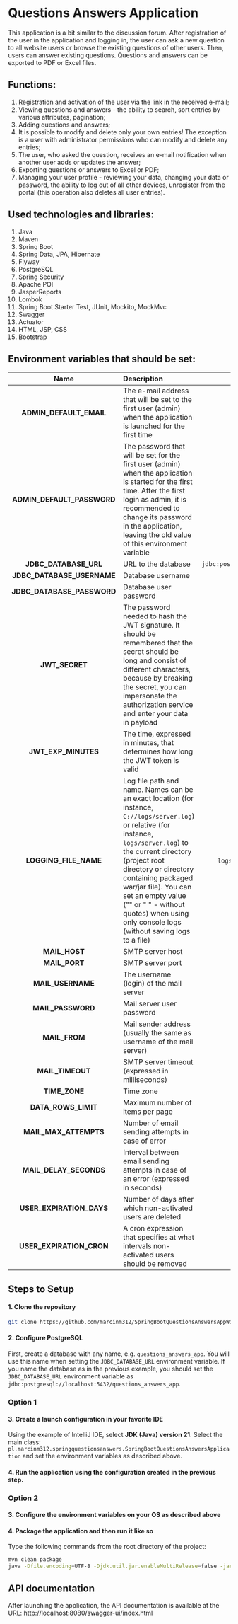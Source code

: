 # Questions Answers Application

This application is a bit similar to the discussion forum. After registration of the user in the application and logging in, the user can ask a new question to all website users or browse the existing questions of other users. Then, users can answer existing questions. Questions and answers can be exported to PDF or Excel files.

## Functions:
1. Registration and activation of the user via the link in the received e-mail;
2. Viewing questions and answers - the ability to search, sort entries by various attributes, pagination;
3. Adding questions and answers;
4. It is possible to modify and delete only your own entries! The exception is a user with administrator permissions who can modify and delete any entries;
5. The user, who asked the question, receives an e-mail notification when another user adds or updates the answer;
6. Exporting questions or answers to Excel or PDF;
7. Managing your user profile - reviewing your data, changing your data or password, the ability to log out of all other devices, unregister from the portal (this operation also deletes all user entries).

## Used technologies and libraries:
1. Java
2. Maven
3. Spring Boot
4. Spring Data, JPA, Hibernate
5. Flyway
6. PostgreSQL
7. Spring Security
8. Apache POI
9. JasperReports
10. Lombok
11. Spring Boot Starter Test, JUnit, Mockito, MockMvc
12. Swagger
13. Actuator
14. HTML, JSP, CSS
15. Bootstrap

## Environment variables that should be set:

|            Name            | Description                                                                                                                                                                                                                                                                                                                                                      |                  Example value                   |  Default value  |
|:--------------------------:|:-----------------------------------------------------------------------------------------------------------------------------------------------------------------------------------------------------------------------------------------------------------------------------------------------------------------------------------------------------------------|:------------------------------------------------:|:---------------:|
|  **ADMIN_DEFAULT_EMAIL**   | The e-mail address that will be set to the first user (admin) when the application is launched for the first time                                                                                                                                                                                                                                                |                `abcd@example.com`                |                 |
| **ADMIN_DEFAULT_PASSWORD** | The password that will be set for the first user (admin) when the application is started for the first time. After the first login as admin, it is recommended to change its password in the application, leaving the old value of this environment variable                                                                                                     |                    `password`                    |     `admin`     |
|   **JDBC_DATABASE_URL**    | URL to the database                                                                                                                                                                                                                                                                                                                                              | `jdbc:postgresql://localhost:5432/database_name` |                 |
| **JDBC_DATABASE_USERNAME** | Database username                                                                                                                                                                                                                                                                                                                                                |                    `postgres`                    |                 |
| **JDBC_DATABASE_PASSWORD** | Database user password                                                                                                                                                                                                                                                                                                                                           |                  `yourPassword`                  |                 |
|       **JWT_SECRET**       | The password needed to hash the JWT signature. It should be remembered that the secret should be long and consist of different characters, because by breaking the secret, you can impersonate the authorization service and enter your data in payload                                                                                                          |                `1234password5678`                |                 |
|    **JWT_EXP_MINUTES**     | The time, expressed in minutes, that determines how long the JWT token is valid                                                                                                                                                                                                                                                                                  |                       `30`                       |      `60`       |
|   **LOGGING_FILE_NAME**    | Log file path and name. Names can be an exact location (for instance, `C://logs/server.log`) or relative (for instance, `logs/server.log`) to the current directory (project root directory or directory containing packaged war/jar file). You can set an empty value ("" or " " - without quotes) when using only console logs (without saving logs to a file) |  `logs/server.log`, `C://logs/server.log`, ` `   |                 |
|       **MAIL_HOST**        | SMTP server host                                                                                                                                                                                                                                                                                                                                                 |               `smtp.office365.com`               |                 |
|       **MAIL_PORT**        | SMTP server port                                                                                                                                                                                                                                                                                                                                                 |                      `587`                       |                 |
|     **MAIL_USERNAME**      | The username (login) of the mail server                                                                                                                                                                                                                                                                                                                          |             `example.user@abcde.com`             |                 |
|     **MAIL_PASSWORD**      | Mail server user password                                                                                                                                                                                                                                                                                                                                        |                  `yourPassword`                  |                 |
|       **MAIL_FROM**        | Mail sender address (usually the same as username of the mail server)                                                                                                                                                                                                                                                                                            |             `example.user@abcde.com`             |                 |
|      **MAIL_TIMEOUT**      | SMTP server timeout (expressed in milliseconds)                                                                                                                                                                                                                                                                                                                  |                     `15000`                      |     `10000`     |
|       **TIME_ZONE**        | Time zone                                                                                                                                                                                                                                                                                                                                                        |                 `Europe/Warsaw`                  | `Europe/Warsaw` |
|    **DATA_ROWS_LIMIT**     | Maximum number of items per page                                                                                                                                                                                                                                                                                                                                 |                      `6000`                      |     `5000`      |
|   **MAIL_MAX_ATTEMPTS**    | Number of email sending attempts in case of error                                                                                                                                                                                                                                                                                                                |                       `10`                       |       `3`       |
|   **MAIL_DELAY_SECONDS**   | Interval between email sending attempts in case of an error (expressed in seconds)                                                                                                                                                                                                                                                                               |                       `10`                       |      `15`       |
|  **USER_EXPIRATION_DAYS**  | Number of days after which non-activated users are deleted                                                                                                                                                                                                                                                                                                       |                       `1`                        |       `7`       |
|  **USER_EXPIRATION_CRON**  | A cron expression that specifies at what intervals non-activated users should be removed                                                                                                                                                                                                                                                                         |                  `0 0 4 ? * *`                   |  `0 0 4 ? * *`  |

## Steps to Setup

#### 1. Clone the repository

```bash
git clone https://github.com/marcinm312/SpringBootQuestionsAnswersAppWithApi.git
```

#### 2. Configure PostgreSQL

First, create a database with any name, e.g. `questions_answers_app`. You will use this name when setting the `JDBC_DATABASE_URL` environment variable. If you name the database as in the previous example, you should set the `JDBC_DATABASE_URL` environment variable as `jdbc:postgresql://localhost:5432/questions_answers_app`.

### Option 1

#### 3. Create a launch configuration in your favorite IDE

Using the example of IntelliJ IDE, select **JDK (Java) version 21**. Select the main class: `pl.marcinm312.springquestionsanswers.SpringBootQuestionsAnswersApplication` and set the environment variables as described above.

#### 4. Run the application using the configuration created in the previous step.

### Option 2

#### 3. Configure the environment variables on your OS as described above

#### 4. Package the application and then run it like so

Type the following commands from the root directory of the project:
```bash
mvn clean package
java -Dfile.encoding=UTF-8 -Djdk.util.jar.enableMultiRelease=false -jar target/spring-boot-questions-answers-0.0.1-SNAPSHOT.war
```

## API documentation
After launching the application, the API documentation is available at the URL:
http://localhost:8080/swagger-ui/index.html
